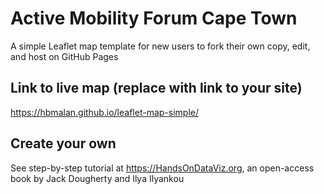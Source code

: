 # Active Mobility Forum Cape Town
A simple Leaflet map template for new users to fork their own copy, edit, and host on GitHub Pages

## Link to live map (replace with link to your site)
https://hbmalan.github.io/leaflet-map-simple/

## Create your own
See step-by-step tutorial at https://HandsOnDataViz.org, an open-access book by Jack Dougherty and Ilya Ilyankou
